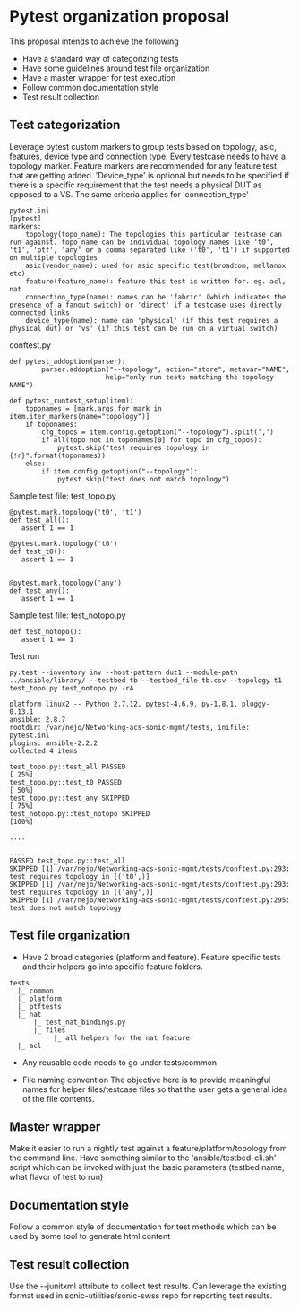 # Pytest organization proposal

This proposal intends to achieve the following
  - Have a standard way of categorizing tests
  - Have some guidelines around test file organization
  - Have a master wrapper for test execution
  - Follow common documentation style
  - Test result collection

## Test categorization
Leverage pytest custom markers to group tests based on topology, asic, features, device type and connection type.
Every testcase needs to have a topology marker. Feature markers are recommended for any feature test that are getting added.
'Device_type' is optional but needs to be specified if there is a specific requirement that the test needs a physical DUT as opposed to a VS. The same criteria applies for 'connection_type'

```
pytest.ini
[pytest]
markers:
    topology(topo_name): The topologies this particular testcase can run against. topo_name can be individual topology names like 't0', 't1', 'ptf', 'any' or a comma separated like ('t0', 't1') if supported on multiple topologies
    asic(vendor_name): used for asic specific test(broadcom, mellanox etc)
    feature(feature_name): feature this test is written for. eg. acl, nat
    connection_type(name): names can be 'fabric' (which indicates the presence of a fanout switch) or 'direct' if a testcase uses directly connected links
    device_type(name): name can 'physical' (if this test requires a physical dut) or 'vs' (if this test can be run on a virtual switch)

```
conftest.py

```
def pytest_addoption(parser):
        parser.addoption("--topology", action="store", metavar="NAME",
                        help="only run tests matching the topology NAME")

def pytest_runtest_setup(item):
    toponames = [mark.args for mark in item.iter_markers(name="topology")]
    if toponames:
        cfg_topos = item.config.getoption("--topology").split(',')
        if all(topo not in toponames[0] for topo in cfg_topos):
            pytest.skip("test requires topology in {!r}".format(toponames))
    else:
        if item.config.getoption("--topology"):
            pytest.skip("test does not match topology")

```

Sample test file: test_topo.py

```
@pytest.mark.topology('t0', 't1')
def test_all():
   assert 1 == 1

@pytest.mark.topology('t0')
def test_t0():
   assert 1 == 1


@pytest.mark.topology('any')
def test_any():
   assert 1 == 1

```

Sample test file: test_notopo.py

```
def test_notopo():
   assert 1 == 1

```

Test run

```
py.test --inventory inv --host-pattern dut1 --module-path ../ansible/library/ --testbed tb --testbed_file tb.csv --topology t1 test_topo.py test_notopo.py -rA

platform linux2 -- Python 2.7.12, pytest-4.6.9, py-1.8.1, pluggy-0.13.1
ansible: 2.8.7
rootdir: /var/nejo/Networking-acs-sonic-mgmt/tests, inifile: pytest.ini
plugins: ansible-2.2.2
collected 4 items

test_topo.py::test_all PASSED                                                                                                                                                                                                     [ 25%]
test_topo.py::test_t0 PASSED                                                                                                                                                                                                      [ 50%]
test_topo.py::test_any SKIPPED                                                                                                                                                                                                    [ 75%]
test_notopo.py::test_notopo SKIPPED                                                                                                                                                                                               [100%]

....

....
PASSED test_topo.py::test_all
SKIPPED [1] /var/nejo/Networking-acs-sonic-mgmt/tests/conftest.py:293: test requires topology in [('t0',)]
SKIPPED [1] /var/nejo/Networking-acs-sonic-mgmt/tests/conftest.py:293: test requires topology in [('any',)]
SKIPPED [1] /var/nejo/Networking-acs-sonic-mgmt/tests/conftest.py:295: test does not match topology

```

## Test file organization
- Have 2 broad categories (platform and feature). Feature specific tests and their helpers go into specific feature folders.

```
tests
  |_ common
  |_ platform
  |_ ptftests
  |_ nat
      |_ test_nat_bindings.py
      |_ files
           |_ all helpers for the nat feature
  |_ acl

```

- Any reusable code needs to go under tests/common

- File naming convention
  The objective here is to provide meaningful names for helper files/testcase files so that the user gets a general idea of the file contents.


## Master wrapper
Make it easier to run a nightly test against a feature/platform/topology from the command line. Have something similar to the 'ansible/testbed-cli.sh' script which can be invoked with just the basic parameters (testbed name, what flavor of test to run)


## Documentation style
Follow a common style of documentation for test methods which can be used by some tool to generate html content


## Test result collection
Use the --junitxml attribute to collect test results. Can leverage the existing format used in sonic-utilities/sonic-swss repo for reporting test results.
